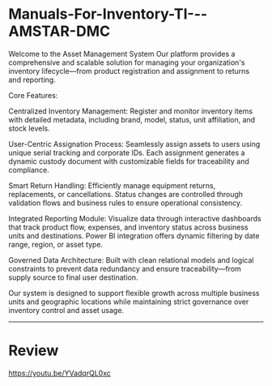 # Manuals-For-Inventory-TI---AMSTAR-DMC

Welcome to the Asset Management System
Our platform provides a comprehensive and scalable solution for managing your organization's inventory lifecycle—from product registration and assignment to returns and reporting.

Core Features:

Centralized Inventory Management:
Register and monitor inventory items with detailed metadata, including brand, model, status, unit affiliation, and stock levels.

User-Centric Assignation Process:
Seamlessly assign assets to users using unique serial tracking and corporate IDs. Each assignment generates a dynamic custody document with customizable fields for traceability and compliance.

Smart Return Handling:
Efficiently manage equipment returns, replacements, or cancellations. Status changes are controlled through validation flows and business rules to ensure operational consistency.

Integrated Reporting Module:
Visualize data through interactive dashboards that track product flow, expenses, and inventory status across business units and destinations. Power BI integration offers dynamic filtering by date range, region, or asset type.

Governed Data Architecture:
Built with clean relational models and logical constraints to prevent data redundancy and ensure traceability—from supply source to final user destination.

Our system is designed to support flexible growth across multiple business units and geographic locations while maintaining strict governance over inventory control and asset usage.

---
# Review

https://youtu.be/YVadqrQL0xc
